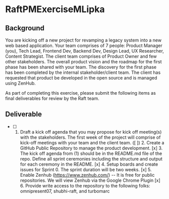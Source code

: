 # RaftPMExerciseMLipka

## Background
You are kicking off a new project for revamping a legacy system into a new web based application. Your team comprises of 7 people: Product Manager (you), Tech Lead, Frontend Dev, Backend Dev, Design Lead, UX Researcher, Content Strategist. The client team comprises of Product Owner and few other stakeholders. The overall product vision and the roadmap for the first phase has been shared with your team. The discovery for the first phase has been completed by the internal stakeholder/client team. The client has requested that product be developed in the open source and is managed using ZenHub.

As part of completing this exercise, please submit the following items as final deliverables for review by the Raft team.

## Deliverable
- [ ] 1. Draft a kick off agenda that you may propose for kick off meeting(s) with the stakeholders. The first week of the project will comprise of kick-off meetings with your team and the client team.
([ ]) 2. Create a GitHub Public Repository to manage the product development.
[x] 3. The kick off agenda from (1) should be in the README.md file of the repo. Define all sprint ceremonies including the structure and output for each ceremony in the README.
[x] 4. Setup boards and create issues for Sprint 0. The sprint duration will be two weeks.
[x] 5. Enable Zenhub (https://www.zenhub.com/) -- It is free for public repositories. We will view Zenhub via the Google Chrome Plugin
[x] 6. Provide write access to the repository to the following folks: omnipresent07, shubhi-raft, and turbomarc
